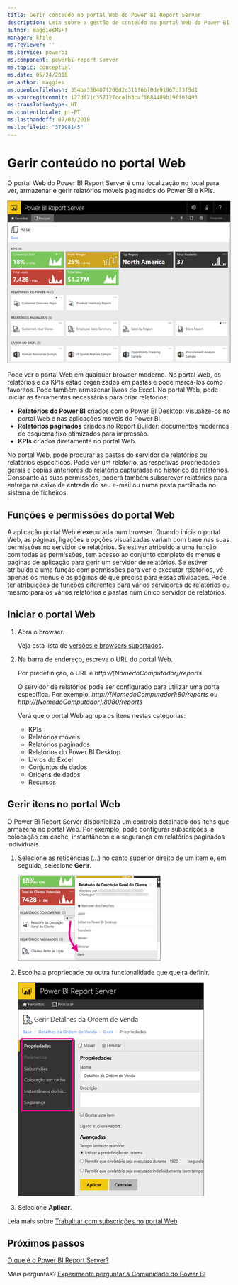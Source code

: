 ```yaml
---
title: Gerir conteúdo no portal Web do Power BI Report Server
description: Leia sobre a gestão de conteúdo no portal Web do Power BI Report Server.
author: maggiesMSFT
manager: kfile
ms.reviewer: ''
ms.service: powerbi
ms.component: powerbi-report-server
ms.topic: conceptual
ms.date: 05/24/2018
ms.author: maggies
ms.openlocfilehash: 354ba336407f200d2c311f6bf0de91967cf3f5d1
ms.sourcegitcommit: 127df71c357127cca1b3caf5684489b19ff61493
ms.translationtype: HT
ms.contentlocale: pt-PT
ms.lasthandoff: 07/03/2018
ms.locfileid: "37598145"
---
```

# <a name="manage-content-in-the-web-portal"></a>Gerir conteúdo no portal Web 
O portal Web do Power BI Report Server é uma localização no local para ver, armazenar e gerir relatórios móveis paginados do Power BI e KPIs.

![Portal Web do Report Server](media/getting-around/report-server-web-portal.png)

Pode ver o portal Web em qualquer browser moderno. No portal Web, os relatórios e os KPIs estão organizados em pastas e pode marcá-los como favoritos. Pode também armazenar livros do Excel. No portal Web, pode iniciar as ferramentas necessárias para criar relatórios:

* **Relatórios do Power BI** criados com o Power BI Desktop: visualize-os no portal Web e nas aplicações móveis do Power BI.
* **Relatórios paginados** criados no Report Builder: documentos modernos de esquema fixo otimizados para impressão.
* **KPIs** criados diretamente no portal Web.

No portal Web, pode procurar as pastas do servidor de relatórios ou relatórios específicos. Pode ver um relatório, as respetivas propriedades gerais e cópias anteriores do relatório capturadas no histórico de relatórios. Consoante as suas permissões, poderá também subscrever relatórios para entrega na caixa de entrada do seu e-mail ou numa pasta partilhada no sistema de ficheiros.

## <a name="web-portal-roles-and-permissions"></a>Funções e permissões do portal Web
A aplicação portal Web é executada num browser. Quando inicia o portal Web, as páginas, ligações e opções visualizadas variam com base nas suas permissões no servidor de relatórios. Se estiver atribuído a uma função com todas as permissões, tem acesso ao conjunto completo de menus e páginas de aplicação para gerir um servidor de relatórios. Se estiver atribuído a uma função com permissões para ver e executar relatórios, vê apenas os menus e as páginas de que precisa para essas atividades. Pode ter atribuições de funções diferentes para vários servidores de relatórios ou mesmo para os vários relatórios e pastas num único servidor de relatórios.

## <a name="start-the-web-portal"></a>Iniciar o portal Web
1. Abra o browser.
   
    Veja esta lista de [versões e browsers suportados](browser-support.md).
2. Na barra de endereço, escreva o URL do portal Web.
   
    Por predefinição, o URL é <em>http://[NomedoComputador]/reports</em>.
   
    O servidor de relatórios pode ser configurado para utilizar uma porta específica. Por exemplo, <em>http://[NomedoComputador]:80/reports</em> ou <em>http://[NomedoComputador]:8080/reports</em>
   
    Verá que o portal Web agrupa os itens nestas categorias:
   
   * KPIs
   * Relatórios móveis
   * Relatórios paginados
   * Relatórios do Power BI Desktop
   * Livros do Excel
   * Conjuntos de dados
   * Origens de dados
   * Recursos

## <a name="manage-items-in-the-web-portal"></a>Gerir itens no portal Web
O Power BI Report Server disponibiliza um controlo detalhado dos itens que armazena no portal Web. Por exemplo, pode configurar subscrições, a colocação em cache, instantâneos e a segurança em relatórios paginados individuais.

1. Selecione as reticências (...) no canto superior direito de um item e, em seguida, selecione **Gerir**.
   
    ![Selecionar a opção Gerir](media/getting-around/report-server-web-portal-manage-ellipsis.png)
2. Escolha a propriedade ou outra funcionalidade que queira definir.
   
    ![Selecionar uma propriedade](media/getting-around/report-server-web-portal-manage-properties.png)
3. Selecione **Aplicar**.

Leia mais sobre [Trabalhar com subscrições no portal Web](https://docs.microsoft.com/sql/reporting-services/working-with-subscriptions-web-portal).

## <a name="next-steps"></a>Próximos passos
[O que é o Power BI Report Server?](get-started.md)

Mais perguntas? [Experimente perguntar à Comunidade do Power BI](https://community.powerbi.com/)

